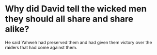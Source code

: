 # Why did David tell the wicked men they should all share and share alike?

He said Yahweh had preserved them and had given them victory over the raiders that had come against them.
